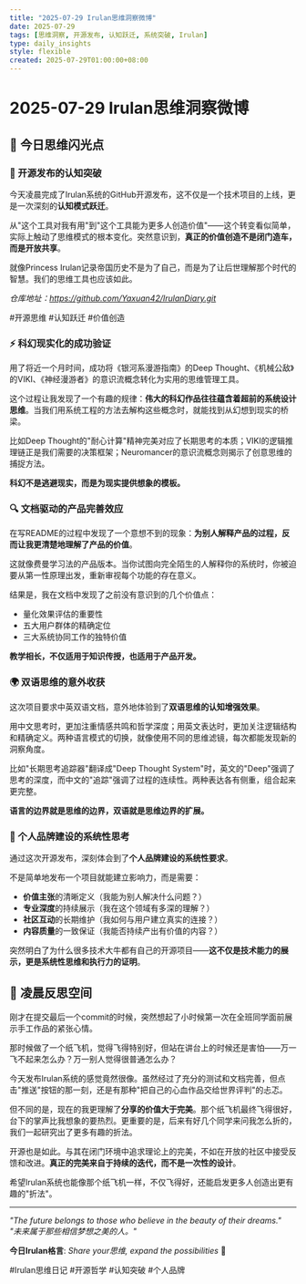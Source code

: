 ```yaml
---
title: "2025-07-29 Irulan思维洞察微博"
date: 2025-07-29
tags: [思维洞察, 开源发布, 认知跃迁, 系统突破, Irulan]
type: daily_insights
style: flexible
created: 2025-07-29T01:00:00+08:00
---
```


# 2025-07-29 Irulan思维洞察微博

## 🧠 今日思维闪光点

### 🚀 开源发布的认知突破
今天凌晨完成了Irulan系统的GitHub开源发布，这不仅是一个技术项目的上线，更是一次深刻的**认知模式跃迁**。

从"这个工具对我有用"到"这个工具能为更多人创造价值"——这个转变看似简单，实际上触动了思维模式的根本变化。突然意识到，**真正的价值创造不是闭门造车，而是开放共享**。

就像Princess Irulan记录帝国历史不是为了自己，而是为了让后世理解那个时代的智慧。我们的思维工具也应该如此。

*仓库地址：https://github.com/Yaxuan42/IrulanDiary.git*

#开源思维 #认知跃迁 #价值创造

### ⚡ 科幻现实化的成功验证  
用了将近一个月时间，成功将《银河系漫游指南》的Deep Thought、《机械公敌》的VIKI、《神经漫游者》的意识流概念转化为实用的思维管理工具。

这个过程让我发现了一个有趣的规律：**伟大的科幻作品往往蕴含着超前的系统设计思维**。当我们用系统工程的方法去解构这些概念时，就能找到从幻想到现实的桥梁。

比如Deep Thought的"耐心计算"精神完美对应了长期思考的本质；VIKI的逻辑推理链正是我们需要的决策框架；Neuromancer的意识流概念则揭示了创意思维的捕捉方法。

**科幻不是逃避现实，而是为现实提供想象的模板。**

### 🔍 文档驱动的产品完善效应
在写README的过程中发现了一个意想不到的现象：**为别人解释产品的过程，反而让我更清楚地理解了产品的价值**。

这就像费曼学习法的产品版本。当你试图向完全陌生的人解释你的系统时，你被迫要从第一性原理出发，重新审视每个功能的存在意义。

结果是，我在文档中发现了之前没有意识到的几个价值点：
- 量化效果评估的重要性
- 五大用户群体的精确定位  
- 三大系统协同工作的独特价值

**教学相长，不仅适用于知识传授，也适用于产品开发。**

### 🌍 双语思维的意外收获
这次项目要求中英双语文档，意外地体验到了**双语思维的认知增强效果**。

用中文思考时，更加注重情感共鸣和哲学深度；用英文表达时，更加关注逻辑结构和精确定义。两种语言模式的切换，就像使用不同的思维滤镜，每次都能发现新的洞察角度。

比如"长期思考追踪器"翻译成"Deep Thought System"时，英文的"Deep"强调了思考的深度，而中文的"追踪"强调了过程的连续性。两种表达各有侧重，组合起来更完整。

**语言的边界就是思维的边界，双语就是思维边界的扩展。**

### 🎯 个人品牌建设的系统性思考
通过这次开源发布，深刻体会到了**个人品牌建设的系统性要求**。

不是简单地发布一个项目就能建立影响力，而是需要：
- **价值主张**的清晰定义（我能为别人解决什么问题？）
- **专业深度**的持续展示（我在这个领域有多深的理解？）
- **社区互动**的长期维护（我如何与用户建立真实的连接？）
- **内容质量**的一致保证（我能否持续产出有价值的内容？）

突然明白了为什么很多技术大牛都有自己的开源项目——**这不仅是技术能力的展示，更是系统性思维和执行力的证明**。

## 📝 凌晨反思空间

刚才在提交最后一个commit的时候，突然想起了小时候第一次在全班同学面前展示手工作品的紧张心情。

那时候做了一个纸飞机，觉得飞得特别好，但站在讲台上的时候还是害怕——万一飞不起来怎么办？万一别人觉得很普通怎么办？

今天发布Irulan系统的感觉竟然很像。虽然经过了充分的测试和文档完善，但点击"推送"按钮的那一刻，还是有那种"把自己的心血作品交给世界评判"的忐忑。

但不同的是，现在的我更理解了**分享的价值大于完美**。那个纸飞机最终飞得很好，台下的掌声比我想象的要热烈。更重要的是，后来有好几个同学来问我怎么折的，我们一起研究出了更多有趣的折法。

开源也是如此。与其在闭门环境中追求理论上的完美，不如在开放的社区中接受反馈和改进。**真正的完美来自于持续的迭代，而不是一次性的设计**。

希望Irulan系统也能像那个纸飞机一样，不仅飞得好，还能启发更多人创造出更有趣的"折法"。

---

*"The future belongs to those who believe in the beauty of their dreams."*  
*"未来属于那些相信梦想之美的人。"*

**今日Irulan格言**: *Share your思维, expand the possibilities* 🌟

#Irulan思维日记 #开源哲学 #认知突破 #个人品牌